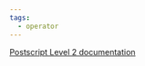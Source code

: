 ```yaml
---
tags:
  - operator
---
```

[Postscript Level 2 documentation](https://hepunx.rl.ac.uk/~adye/psdocs/ref/PSL2n.html#not)